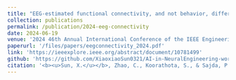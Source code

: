 ```yaml
---
title: "EEG-estimated functional connectivity, and not behavior, differentiates Parkinson's patients from health controls during the Simon conflict task"
collection: publications
permalink: /publication/2024-eeg-connectivity
date: 2024-06-19
venue: '2024 46th Annual International Conference of the IEEE Engineering in Medicine and Biology Society (EMBC)'
paperurl: '/files/papers/eegconnectivity_2024.pdf'
link: 'https://ieeexplore.ieee.org/abstract/document/10781499'
github: 'https://github.com/XiaoxiaoSun0321/AI-in-NeuralEngineering-workshop-demo'
citation: '<b><u>Sun, X.</u></b>, Zhao, C., Koorathota, S., & Sajda, P. (2024). <i>In 2024 46th Annual International Conference of the IEEE Engineering in Medicine and Biology Society (EMBC)</i>'
---
```


